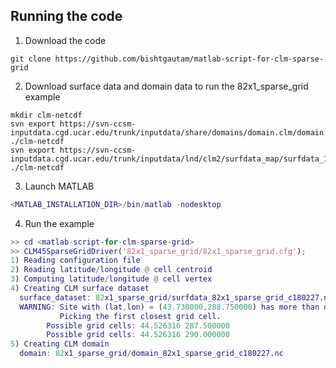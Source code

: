 
## Running the code

1. Download the code

```
git clone https://github.com/bishtgautam/matlab-script-for-clm-sparse-grid
```


2. Download surface data and domain data to run the 82x1_sparse_grid example

```
mkdir clm-netcdf
svn export https://svn-ccsm-inputdata.cgd.ucar.edu/trunk/inputdata/share/domains/domain.clm/domain.lnd.fv1.9x2.5_USGS.110713.nc ./clm-netcdf
svn export https://svn-ccsm-inputdata.cgd.ucar.edu/trunk/inputdata/lnd/clm2/surfdata_map/surfdata_1.9x2.5_simyr2000_c141219.nc ./clm-netcdf
```

3. Launch MATLAB

```matlab
<MATLAB_INSTALLATION_DIR>/bin/matlab -nodesktop
```

4. Run the example

```matlab
>> cd <matlab-script-for-clm-sparse-grid>
>> CLM45SparseGridDriver('82x1_sparse_grid/82x1_sparse_grid.cfg');
1) Reading configuration file
2) Reading latitude/longitude @ cell centroid
3) Computing latitude/longitude @ cell vertex
4) Creating CLM surface dataset
  surface_dataset: 82x1_sparse_grid/surfdata_82x1_sparse_grid_c180227.nc
  WARNING: Site with (lat,lon) = (43.730000,288.750000) has more than one cells that are equidistant.
           Picking the first closest grid cell.
		Possible grid cells: 44.526316 287.500000
		Possible grid cells: 44.526316 290.000000
5) Creating CLM domain
  domain: 82x1_sparse_grid/domain_82x1_sparse_grid_c180227.nc
```
